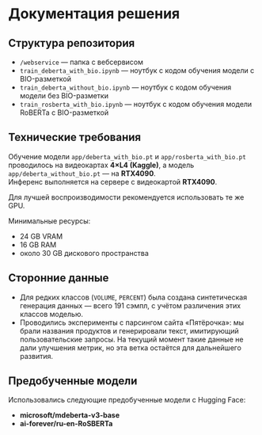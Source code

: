 # Документация решения

## Структура репозитория

- `/webservice` — папка с вебсервисом  
- `train_deberta_with_bio.ipynb` — ноутбук с кодом обучения модели с BIO-разметкой  
- `train_deberta_without_bio.ipynb` — ноутбук с кодом обучения модели без BIO-разметки  
- `train_rosberta_with_bio.ipynb` — ноутбук с кодом обучения модели RoBERTa с BIO-разметкой  

## Технические требования

Обучение модели `app/deberta_with_bio.pt` и `app/rosberta_with_bio.pt` проводилось на видеокартах **4×L4 (Kaggle)**, а модель `app/deberta_without_bio.pt` — на **RTX4090**.  
Инференс выполняется на сервере с видеокартой **RTX4090**.

Для лучшей воспроизводимости рекомендуется использовать те же GPU.

Минимальные ресурсы:
- 24 GB VRAM  
- 16 GB RAM  
- около 30 GB дискового пространства  

## Сторонние данные

- Для редких классов (`VOLUME`, `PERCENT`) была создана синтетическая генерация данных — всего 191 сэмпл, с учётом различения этих классов моделью.  
- Проводились эксперименты с парсингом сайта «Пятёрочка»: мы брали названия продуктов и генерировали текст, имитирующий пользовательские запросы. На текущий момент такие данные не дали улучшения метрик, но эта ветка остаётся для дальнейшего развития.

## Предобученные модели

Использовались следующие предобученные модели с Hugging Face:
- **microsoft/mdeberta-v3-base**  
- **ai-forever/ru-en-RoSBERTa**
